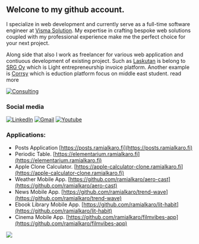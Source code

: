 ## Welcone to my github account.

I specialize in web development and currently serve as a full-time software engineer at [Visma Solution](https://vismasolutions.fi/). My expertise in crafting bespoke web solutions coupled with my professional experience make me the perfect choice for your next project.

Along side that also I work as freelancer for various web application and contiuous development of existing project. Such as [Laskutan](https://www.laskutan.com/) is belong to [SRG Oy](https://www.srgyhtiot.fi/) which is Light entrepreneurship invoice platform. Another example is [Corrsy](https://corrsy.com) which is eduction platform focus on middle east student. read more 

[![Consulting](https://img.shields.io/badge/consulting-gold?style=for-the-badge&logoColor=white)](https://consulting.ramialkaro.fi)

### Social media
[![LinkedIn](https://img.shields.io/badge/LinkedIn-blue?style=for-the-badge&logo=linkedin)](https://fi.linkedin.com/in/rami-alkaro)
[![Gmail](https://img.shields.io/badge/Gmail-D14836?style=for-the-badge&logo=gmail&logoColor=white)](mailto:rami.alkaro@gmail.com)
[![Youtube](https://img.shields.io/badge/YouTube-FF0000?style=for-the-badge&logo=youtube&logoColor=white)](https://www.youtube.com/@ramialkaro)


### Applications:

* Posts Application [https://posts.ramialkaro.fi](https://posts.ramialkaro.fi)
* Periodic Table. [https://elementarium.ramialkaro.fi](https://elementarium.ramialkaro.fi)
* Apple Clone Calculator. [https://apple-calculator-clone.ramialkaro.fi](https://apple-calculator-clone.ramialkaro.fi)
* Weather Mobile App. [https://github.com/ramialkaro/aero-cast](https://github.com/ramialkaro/aero-cast)
* News Mobile App. [https://github.com/ramialkaro/trend-wave](https://github.com/ramialkaro/trend-wave)
* Ebook Library Mobile App. [https://github.com/ramialkaro/lit-habit](https://github.com/ramialkaro/lit-habit)
* Cinema Mobile App. [https://github.com/ramialkaro/filmvibes-app](https://github.com/ramialkaro/filmvibes-app)

![](https://komarev.com/ghpvc/?username=ramialkaro)
